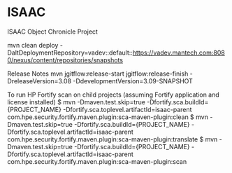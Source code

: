 ISAAC
======================

ISAAC Object Chronicle Project

mvn clean deploy -DaltDeploymentRepository=vadev::default::https://vadev.mantech.com:8080/nexus/content/repositories/snapshots

Release Notes
mvn jgitflow:release-start jgitflow:release-finish -DreleaseVersion=3.08 -DdevelopmentVersion=3.09-SNAPSHOT

To run HP Fortify scan on child projects (assuming Fortify application and license installed)
        $ mvn -Dmaven.test.skip=true -Dfortify.sca.buildId={PROJECT_NAME} -Dfortify.sca.toplevel.artifactId=isaac-parent com.hpe.security.fortify.maven.plugin:sca-maven-plugin:clean
        $ mvn -Dmaven.test.skip=true -Dfortify.sca.buildId={PROJECT_NAME} -Dfortify.sca.toplevel.artifactId=isaac-parent com.hpe.security.fortify.maven.plugin:sca-maven-plugin:translate
        $ mvn -Dmaven.test.skip=true -Dfortify.sca.buildId={PROJECT_NAME} -Dfortify.sca.toplevel.artifactId=isaac-parent com.hpe.security.fortify.maven.plugin:sca-maven-plugin:scan

